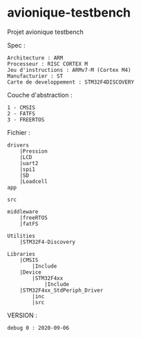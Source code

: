 # avionique-testbench
Projet avionique testbench

Spec :


    Architecture : ARM
    Processeur : RISC CORTEX M
    Jeu d'instructions : ARMv7-M (Cortex M4)
    Manufacturier : ST
    Carte de developpement : STM32F4DISCOVERY

Couche d'abstraction :

    1 - CMSIS
    2 - FATFS
    3 - FREERTOS
   
Fichier :

    drivers
        |Pression
        |LCD
        |uart2
        |spi1
        |SD
        |Loadcell
    app
    
    src
    
    middleware
        |freeRTOS
        |fatFS
        
    Utilities
        |STM32F4-Discovery
    
    Libraries
        |CMSIS
            |Include
        |Device
            |STM32F4xx
                |Include
        |STM32F4xx_StdPeriph_Driver
            |inc
            |src
    
 VERSION :
    
    debug 0 : 2020-09-06
